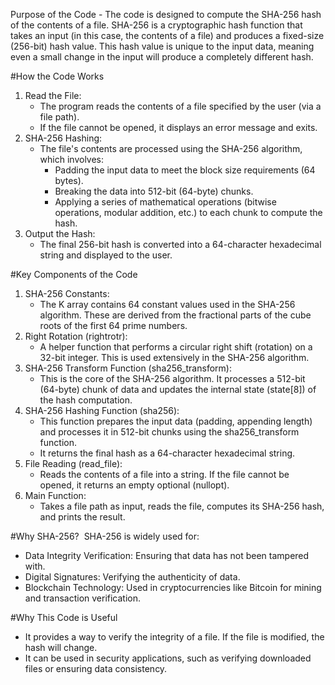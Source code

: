 Purpose of the Code - The code is designed to compute the SHA-256 hash of the contents of a file. SHA-256 is a cryptographic hash function that takes an input (in this case, the contents of a file) and produces a fixed-size (256-bit) hash value. This hash value is unique to the input data, meaning even a small change in the input will produce a completely different hash.

#How the Code Works
1. Read the File:
    * The program reads the contents of a file specified by the user (via a file path).
    * If the file cannot be opened, it displays an error message and exits.
2. SHA-256 Hashing:
    * The file's contents are processed using the SHA-256 algorithm, which involves:
        * Padding the input data to meet the block size requirements (64 bytes).
        * Breaking the data into 512-bit (64-byte) chunks.
        * Applying a series of mathematical operations (bitwise operations, modular addition, etc.) to each chunk to compute the hash.
3. Output the Hash:
    * The final 256-bit hash is converted into a 64-character hexadecimal string and displayed to the user.

#Key Components of the Code 
1. SHA-256 Constants:
    * The K array contains 64 constant values used in the SHA-256 algorithm. These are derived from the fractional parts of the cube roots of the first 64 prime numbers.
2. Right Rotation (rightrotr):
    * A helper function that performs a circular right shift (rotation) on a 32-bit integer. This is used extensively in the SHA-256 algorithm.
3. SHA-256 Transform Function (sha256_transform):
    * This is the core of the SHA-256 algorithm. It processes a 512-bit (64-byte) chunk of data and updates the internal state (state[8]) of the hash computation.
4. SHA-256 Hashing Function (sha256):
    * This function prepares the input data (padding, appending length) and processes it in 512-bit chunks using the sha256_transform function.
    * It returns the final hash as a 64-character hexadecimal string.
5. File Reading (read_file):
    * Reads the contents of a file into a string. If the file cannot be opened, it returns an empty optional (nullopt).
6. Main Function:
    * Takes a file path as input, reads the file, computes its SHA-256 hash, and prints the result.


#Why SHA-256? 
SHA-256 is widely used for:
* Data Integrity Verification: Ensuring that data has not been tampered with.
* Digital Signatures: Verifying the authenticity of data.
* Blockchain Technology: Used in cryptocurrencies like Bitcoin for mining and transaction verification.


#Why This Code is Useful
* It provides a way to verify the integrity of a file. If the file is modified, the hash will change.
* It can be used in security applications, such as verifying downloaded files or ensuring data consistency.

